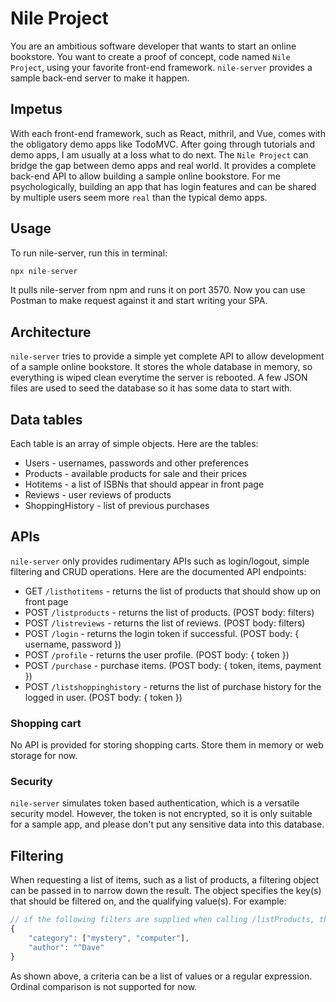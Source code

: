 # Nile Project

You are an ambitious software developer that wants to start an online bookstore. You want to create a proof of concept, code named `Nile Project`, using your favorite front-end framework. `nile-server` provides a sample back-end server to make it happen.

## Impetus

With each front-end framework, such as React, mithril, and Vue, comes with the obligatory demo apps like TodoMVC. After going through tutorials and demo apps, I am usually at a loss what to do next. The `Nile Project` can bridge the gap between demo apps and real world. It provides a complete back-end API to allow building a sample online bookstore. For me psychologically, building an app that has login features and can be shared by multiple users seem more `real` than the typical demo apps.

## Usage

To run nile-server, run this in terminal:
```js
npx nile-server
```

It pulls nile-server from npm and runs it on port 3570. Now you can use Postman to make request against it and start writing your SPA.

## Architecture

`nile-server` tries to provide a simple yet complete API to allow development of a sample online bookstore. It stores the whole database in memory, so everything is wiped clean everytime the server is rebooted. A few JSON files are used to seed the database so it has some data to start with.

## Data tables

Each table is an array of simple objects. Here are the tables:

* Users - usernames, passwords and other preferences
* Products - available products for sale and their prices
* Hotitems - a list of ISBNs that should appear in front page
* Reviews - user reviews of products
* ShoppingHistory - list of previous purchases

## APIs

`nile-server` only provides rudimentary APIs such as login/logout, simple filtering and CRUD operations. Here are the documented API endpoints:

* GET `/listhotitems` - returns the list of products that should show up on front page
* POST `/listproducts` - returns the list of products. (POST body: filters)
* POST `/listreviews` - returns the list of reviews. (POST body: filters)
* POST `/login` - returns the login token if successful. (POST body: { username, password })
* POST `/profile` - returns the user profile. (POST body: { token })
* POST `/purchase` - purchase items. (POST body: { token, items, payment })
* POST `/listshoppinghistory` - returns the list of purchase history for the logged in user. (POST body: { token })

### Shopping cart

No API is provided for storing shopping carts. Store them in memory or web storage for now.

### Security

`nile-server` simulates token based authentication, which is a versatile security model. However, the token is not encrypted, so it is only suitable for a sample app, and please don't put any sensitive data into this database.

## Filtering

When requesting a list of items, such as a list of products, a filtering object can be passed in to narrow down the result. The object specifies the key(s) that should be filtered on, and the qualifying value(s). For example:

```js
// if the following filters are supplied when calling /listProducts, the API would return only books written by Dave that are in either mystery or computer categories.
{
    "category": ["mystery", "computer"],
    "author": "^Dave"
}
```

As shown above, a criteria can be a list of values or a regular expression. Ordinal comparison is not supported for now.
